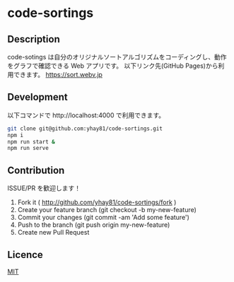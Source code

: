 # code-sortings

## Description

code-sotings は自分のオリジナルソートアルゴリズムをコーディングし、動作をグラフで確認できる Web アプリです。
以下リンク先(GitHub Pages)から利用できます。
https://sort.webv.jp

## Development

以下コマンドで http://localhost:4000 で利用できます。

```sh
git clone git@github.com:yhay81/code-sortings.git
npm i
npm run start &
npm run serve
```

## Contribution

ISSUE/PR を歓迎します！

1. Fork it ( http://github.com/yhay81/code-sortings/fork )
2. Create your feature branch (git checkout -b my-new-feature)
3. Commit your changes (git commit -am 'Add some feature')
4. Push to the branch (git push origin my-new-feature)
5. Create new Pull Request

## Licence

[MIT](https://github.com/yhay81/code-sortings/blob/master/LICENCE)
